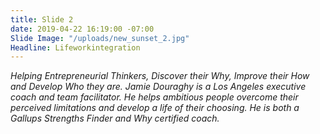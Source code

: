 ```yaml
---
title: Slide 2
date: 2019-04-22 16:19:00 -07:00
Slide Image: "/uploads/new_sunset_2.jpg"
Headline: Lifeworkintegration
---
```


*Helping Entrepreneurial Thinkers, Discover their Why, Improve their How and Develop Who they are.*
*Jamie Douraghy is a Los Angeles executive coach and team facilitator. He helps ambitious people overcome their perceived limitations and develop a life of their choosing. He is both a Gallups Strengths Finder and Why certified coach.*